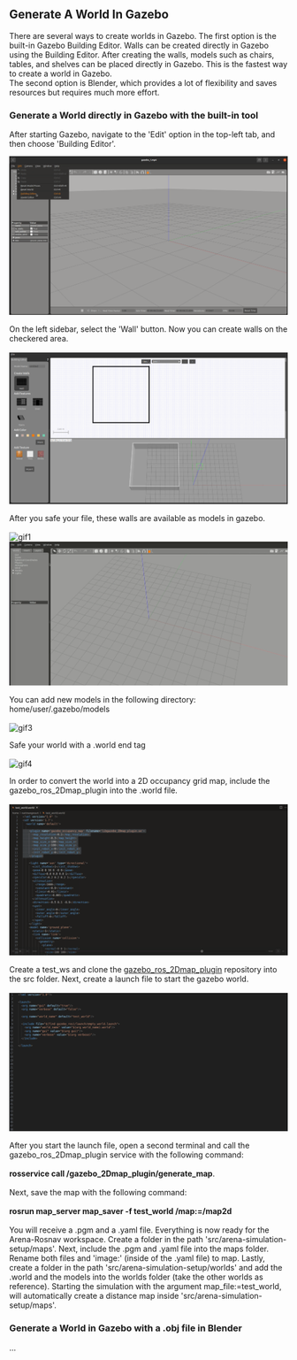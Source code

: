 ## Generate A World In Gazebo

There are several ways to create worlds in Gazebo. The first option is the built-in Gazebo Building Editor. Walls can be created directly in Gazebo using the Building Editor. After creating the walls, models such as chairs, tables, and shelves can be placed directly in Gazebo. This is the fastest way to create a world in Gazebo.
<br>
The second option is Blender, which provides a lot of flexibility and saves resources but requires much more effort.

### Generate a World directly in Gazebo with the built-in tool

After starting Gazebo, navigate to the 'Edit' option in the top-left tab, and then choose 'Building Editor'. 

![](gazebo_tutorial/images/generate_gazebo_world/gazebo_1.png)
<br>

On the left sidebar, select the 'Wall' button. Now you can create walls on the checkered area.
<br>
<br>
![](gazebo_tutorial/images/generate_gazebo_world/gazebo_3.png)     

After you safe your file, these walls are available as models in gazebo. 
<br>
<br>
![gif1](gazebo_tutorial/images/generate_gazebo_world/gazebo_4.gif)
![gif2](gazebo_tutorial/images/generate_gazebo_world/gazebo_5.gif)

You can add new models in the following directory: home/user/.gazebo/models
<br>
<br>
![gif3](gazebo_tutorial/images/generate_gazebo_world/gazebo_6.gif)

Safe your world with a .world end tag
<br>
<br>
![gif4](gazebo_tutorial/images/generate_gazebo_world/gazebo_7.gif)

In order to convert the world into a 2D occupancy grid map, include the gazebo_ros_2Dmap_plugin into the .world file. 
<br>
<br>
![](gazebo_tutorial/images/generate_gazebo_world/gazebo_8.png)   

Create a test_ws and clone the [gazebo_ros_2Dmap_plugin](https://github.com/marinaKollmitz/gazebo_ros_2Dmap_plugin) repository into the src folder. Next, create a launch file to start the gazebo world.
<br>
<br>
![](gazebo_tutorial/images/generate_gazebo_world/gazebo_9.png)   

After you start the launch file, open a second terminal and call the gazebo_ros_2Dmap_plugin service with the following command: 
<br>
<br>
**rosservice call /gazebo_2Dmap_plugin/generate_map**. 
<br>
<br>
Next, save the map with the following command:
<br>
<br>
**rosrun map_server map_saver -f test_world /map:=/map2d**
<br>
<br>
You will receive a .pgm and a .yaml file. Everything is now ready for the Arena-Rosnav workspace. 
Create a folder in the path 'src/arena-simulation-setup/maps'. Next, include the .pgm and .yaml file into the maps folder. Rename both files and 'image:' (inside of the .yaml file) to map. Lastly, create a folder in the path 'src/arena-simulation-setup/worlds' and add the .world and the models into the worlds folder (take the other worlds as reference). Starting the simulation with the argument map_file:=test_world, will automatically create a distance map inside 'src/arena-simulation-setup/maps'.


### Generate a World in Gazebo with a .obj file in Blender

...


